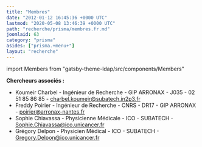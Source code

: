 ```yaml
---
title: "Membres"
date: "2012-01-12 16:45:36 +0000 UTC"
lastmod: "2020-05-08 13:46:39 +0000 UTC"
path: "recherche/prisma/membres.fr.md"
joomlaid: 63
category: "prisma"
asides: ["prisma.+menu+"]
layout: "recherche"
---
```


import Members from "gatsby-theme-ldap/src/components/Members"

<Members group="prisma" />


**Chercheurs associés :**

*   Koumeir Charbel - Ingénieur de Recherche - GIP ARRONAX - J035 - 02 51 85 86 85 - [charbel.koumeir@subatech.in2p3.fr](mailto:charbel.koumeir@subatech.in2p3.fr)
*   Freddy Poirier - Ingénieur de Recherche - CNRS - DR17 - GIP ARRONAX - [poirier@arronax-nantes.fr](mailto:poirier@arronax-nantes.fr)
*   Sophie Chiavassa - Physicienne Médicale - ICO - SUBATECH - [Sophie.Chiavassa@ico.unicancer.fr](mailto:Sophie.Chiavassa@ico.unicancer.fr)
*   Grégory Delpon - Physicien Médical - ICO - SUBATECH - [Gregory.Delpon@ico.unicancer.fr](mailto:Gregory.Delpon@ico.unicancer.fr)
